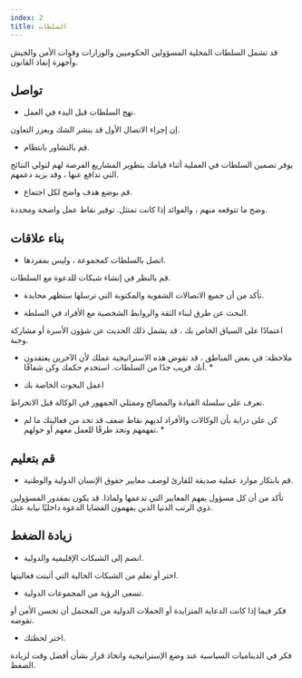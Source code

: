 ```yaml
---
index: 2
title: السلطات
---
```

قد تشمل السلطات المحلية المسؤولين الحكوميين والوزارات وقوات الأمن والجيش وأجهزة إنفاذ القانون.

## تواصل 

* نهج السلطات قبل البدء في العمل.

إن إجراء الاتصال الأول قد ينشر الشك ويعزز التعاون.

* قم بالتشاور بانتظام.

يوفر تضمين السلطات في العملية أثناء قيامك بتطوير المشاريع الفرصة لهم لتولي النتائج التي تدافع عنها ، وقد يزيد دعمهم.

* قم بوضع هدف واضح لكل اجتماع.

وضح ما تتوقعه منهم ، والفوائد إذا كانت تمتثل. توفير نقاط عمل واضحة ومحددة.

## بناء علاقات

* اتصل بالسلطات كمجموعة ، وليس بمفردها.

قم بالنظر في إنشاء شبكات للدعوة مع السلطات.

* تأكد من أن جميع الاتصالات الشفوية والمكتوبة التي ترسلها ستظهر محايدة.

* البحث عن طرق لبناء الثقة والروابط الشخصية مع الأفراد في السلطة.

اعتمادًا على السياق الخاص بك ، قد يشمل ذلك الحديث عن شؤون الأسرة أو مشاركة وجبة.

* ملاحظة: في بعض المناطق ، قد تقوض هذه الاستراتيجية عملك لأن الآخرين يعتقدون أنك قريب جدًا من السلطات. استخدم حكمك وكن شفافًا. *

* اعمل البحوث الخاصة بك

تعرف على سلسلة القيادة والمصالح وممثلي الجمهور في الوكالة قبل الانخراط.

* كن على دراية بأن الوكالات والأفراد لديهم نقاط ضعف قد تحد من فعاليتك ما لم تفهمهم وتجد طرقًا للعمل معهم أو حولهم. *

## قم بتعليم

* قم بابتكار موارد عملية صديقة للقارئ لوصف معايير حقوق الإنسان الدولية والوطنية.

تأكد من أن كل مسؤول يفهم المعايير التي تدعمها ولماذا. قد يكون بمقدور المسؤولين ذوي الرتب الدنيا الذين يفهمون القضايا الدعوة داخليًا نيابة عنك.

## زيادة الضغط

* انضم إلى الشبكات الإقليمية والدولية.

اختر أو تعلم من الشبكات الحالية التي أثبتت فعاليتها.

* تسعى الرؤية من المجموعات الدولية.

فكر فيما إذا كانت الدعاية المتزايدة أو الحملات الدولية من المحتمل أن تحسن الأمن أو تقوضه.

* اختر لحظتك.

فكر في الديناميات السياسية عند وضع الإستراتيجية واتخاذ قرار بشأن أفضل وقت لزيادة الضغط.